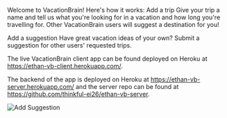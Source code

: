 Welcome to VacationBrain! Here's how it works:
Add a trip
Give your trip a name and tell us what you're looking for in a vacation and how long you're travelling for.
Other VacationBrain users will suggest a destination for you!

Add a suggestion
Have great vacation ideas of your own? Submit a suggestion for other users' requested trips.

The live VacationBrain client app can be found deployed on Heroku at https://ethan-vb-client.herokuapp.com/.

The backend of the app is deployed on Heroku at https://ethan-vb-server.herokuapp.com/ and the server repo can be found at https://github.com/thinkful-ei26/ethan-vb-server.

![Add Suggestion](ethan-vb-client/readme-images/vb-v1-add-suggestion.PNG)
